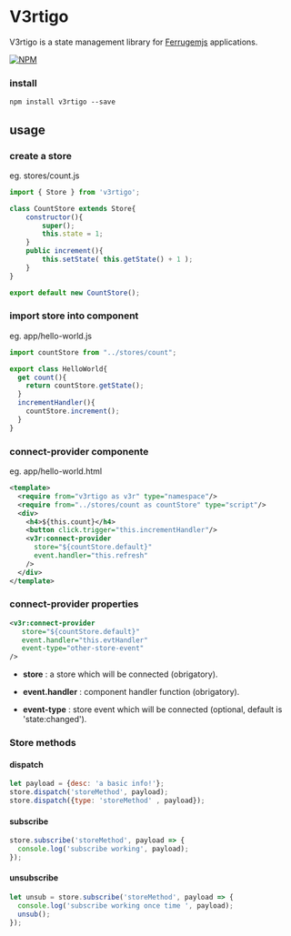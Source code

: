 # V3rtigo

V3rtigo is a state management library for [Ferrugemjs](https://ferrugemjs.github.io/home-page/) applications.

[![NPM](https://nodei.co/npm/v3rtigo.png?downloads=true&downloadRank=true&stars=true)](https://nodei.co/npm/ferrugemjs-loader/)

### install

```
npm install v3rtigo --save
```

## usage

### create a store

eg. stores/count.js
``` javascript
import { Store } from 'v3rtigo';

class CountStore extends Store{
    constructor(){
        super();
        this.state = 1;
    }
    public increment(){
        this.setState( this.getState() + 1 );
    }
}

export default new CountStore();

```

### import store into component

eg. app/hello-world.js
``` javascript
import countStore from "../stores/count";

export class HelloWorld{
  get count(){
    return countStore.getState();
  }
  incrementHandler(){
    countStore.increment();
  }
}

```

### connect-provider componente

eg. app/hello-world.html

``` xml
<template>
  <require from="v3rtigo as v3r" type="namespace"/>
  <require from="../stores/count as countStore" type="script"/>
  <div>
    <h4>${this.count}</h4>
    <button click.trigger="this.incrementHandler"/>
    <v3r:connect-provider
      store="${countStore.default}"
      event.handler="this.refresh"
    />
  </div>
</template>
```

### connect-provider properties

``` xml
<v3r:connect-provider 
   store="${countStore.default}"
   event.handler="this.evtHandler"
   event-type="other-store-event"
/>
```

- **store** : a store which will be connected (obrigatory).

- **event.handler** : component handler function (obrigatory).

- **event-type** : store event which will be connected (optional, default is 'state:changed').


### Store methods

#### dispatch
``` javascript
let payload = {desc: 'a basic info!'};
store.dispatch('storeMethod', payload);
store.dispatch({type: 'storeMethod' , payload});
```

#### subscribe
``` javascript
store.subscribe('storeMethod', payload => {
  console.log('subscribe working', payload);
});
```

#### unsubscribe
``` javascript
let unsub = store.subscribe('storeMethod', payload => {
  console.log('subscribe working once time ', payload);
  unsub();
});
```